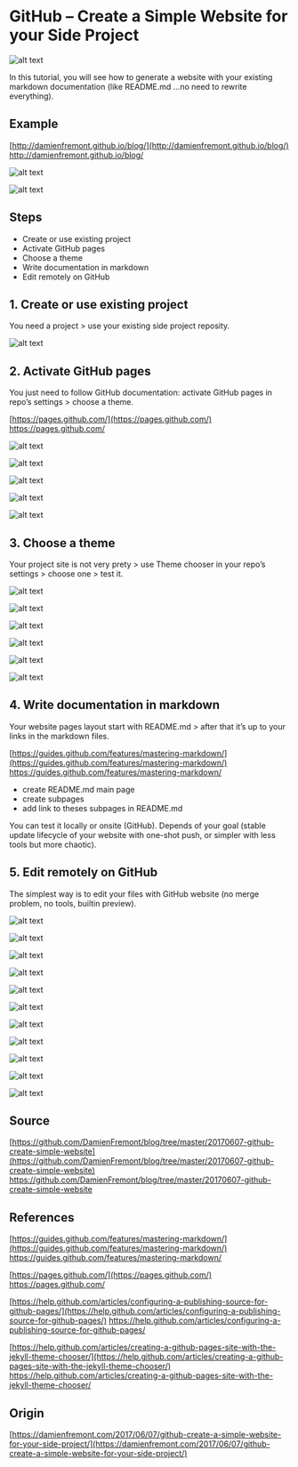 GitHub – Create a Simple Website for your Side Project
======
 
![alt text](screenshots/170607104420095.png)
 
In this tutorial, you will see how to generate a website with your existing markdown documentation (like README.md …no need to rewrite everything).
 

 
## Example
 
[http://damienfremont.github.io/blog/](http://damienfremont.github.io/blog/)
http://damienfremont.github.io/blog/
 
![alt text](screenshots/170607104420250.png)
 

 
![alt text](screenshots/170607104420327.png)
 

 
## Steps
 
* Create or use existing project
* Activate GitHub pages
* Choose a theme
* Write documentation in markdown
* Edit remotely on GitHub
 
 
 
## 1. Create or use existing project
 
You need a project > use your existing side project reposity.
 
![alt text](screenshots/170607104420391.png)
 

 
 
 
## 2. Activate GitHub pages
 
You just need to follow GitHub documentation: activate GitHub pages in repo’s settings > choose a theme.
 
[https://pages.github.com/](https://pages.github.com/)
https://pages.github.com/
 
![alt text](screenshots/170607104420859.png)
 

 
![alt text](screenshots/170607104421059.png)
 
![alt text](screenshots/170607104421099.png)
 

 
![alt text](screenshots/170607104421131.png)
 

 
![alt text](screenshots/170607104421161.png)
 

 
 
 
## 3. Choose a theme
 
Your project site is not very prety > use Theme chooser in your repo’s settings > choose one > test it.
 
![alt text](screenshots/170607104421192.png)
 

 
![alt text](screenshots/170607104421221.png)
 

 
![alt text](screenshots/170607104421429.png)
 

 
![alt text](screenshots/170607104421465.png)
 

 
![alt text](screenshots/170607104421494.png)
 

 
![alt text](screenshots/170607104421527.png)
 

 
 
 
## 4. Write documentation in markdown
 
Your website pages layout start with README.md > after that it’s up to your links in the markdown files.
 
[https://guides.github.com/features/mastering-markdown/](https://guides.github.com/features/mastering-markdown/)
https://guides.github.com/features/mastering-markdown/
 
* create README.md main page
* create subpages
* add link to theses subpages in README.md
 
You can test it locally or onsite (GitHub). Depends of your goal (stable update lifecycle of your website with one-shot push,  or simpler with less tools but more chaotic).
 
 
 
## 5. Edit remotely on GitHub
 
The simplest way is to edit your files with GitHub website (no merge problem, no tools, builtin preview).
 
![alt text](screenshots/170607104421571.png)
 

 
![alt text](screenshots/170607104421829.png)
 

 
![alt text](screenshots/170607104422015.png)
 

 
![alt text](screenshots/170607104422057.png)
 

 
![alt text](screenshots/170607104422255.png)
 

 
![alt text](screenshots/170607104422397.png)
 

 
![alt text](screenshots/170607104422585.png)
 

 
![alt text](screenshots/170607104422827.png)
 

 
![alt text](screenshots/170607104423030.png)
 

 
![alt text](screenshots/170607104423440.png)
 

 
![alt text](screenshots/170607104423469.png)
 

 
 
 
## 
 
## Source
 
[https://github.com/DamienFremont/blog/tree/master/20170607-github-create-simple-website](https://github.com/DamienFremont/blog/tree/master/20170607-github-create-simple-website)
https://github.com/DamienFremont/blog/tree/master/20170607-github-create-simple-website
 
## References
 
[https://guides.github.com/features/mastering-markdown/](https://guides.github.com/features/mastering-markdown/)
https://guides.github.com/features/mastering-markdown/
 
[https://pages.github.com/](https://pages.github.com/)
https://pages.github.com/
 
[https://help.github.com/articles/configuring-a-publishing-source-for-github-pages/](https://help.github.com/articles/configuring-a-publishing-source-for-github-pages/)
https://help.github.com/articles/configuring-a-publishing-source-for-github-pages/
 
[https://help.github.com/articles/creating-a-github-pages-site-with-the-jekyll-theme-chooser/](https://help.github.com/articles/creating-a-github-pages-site-with-the-jekyll-theme-chooser/)
https://help.github.com/articles/creating-a-github-pages-site-with-the-jekyll-theme-chooser/
 
 
## Origin
[https://damienfremont.com/2017/06/07/github-create-a-simple-website-for-your-side-project/](https://damienfremont.com/2017/06/07/github-create-a-simple-website-for-your-side-project/)
 
